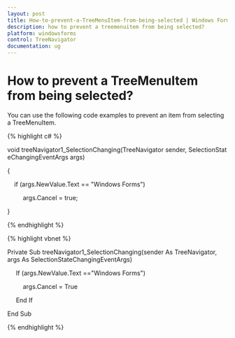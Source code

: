 ```yaml
---
layout: post
title: How-to-prevent-a-TreeMenuItem-from-being-selected | Windows Forms | Syncfusion
description: how to prevent a treemenuitem from being selected?
platform: windowsforms
control: TreeNavigator
documentation: ug
---
```


# How to prevent a TreeMenuItem from being selected?

You can use the following code examples to prevent an item from selecting a TreeMenuItem.

{% highlight c# %}



void treeNavigator1_SelectionChanging(TreeNavigator sender, SelectionStateChangingEventArgs args)

{

     if (args.NewValue.Text == "Windows Forms")

         args.Cancel = true;

}

{% endhighlight %}

{% highlight vbnet %}



Private Sub treeNavigator1_SelectionChanging(sender As TreeNavigator, args As SelectionStateChangingEventArgs)

     If (args.NewValue.Text =="Windows Forms")

         args.Cancel = True

     End If

End Sub

{% endhighlight %}



